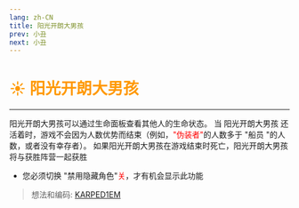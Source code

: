 ```yaml
---
lang: zh-CN
title: 阳光开朗大男孩
prev: 小丑
next: 小丑
---
```


# <font color="#ff9902">☀️ <b>阳光开朗大男孩</b></font> <Badge text="Hidden" type="tip" vertical="middle"/>

***

阳光开朗大男孩可以通过生命面板查看其他人的生命状态。 当 阳光开朗大男孩 还活着时，游戏不会因为人数优势而结束（例如，<font color=red>"伪装者"</font>的人数多于 "船员 "的人数，或者没有幸存者）。 如果阳光开朗大男孩在游戏结束时死亡，阳光开朗大男孩将与获胜阵营一起获胜

- 您必须切换 "禁用隐藏角色"<font color=red>关</font>，才有机会显示此功能

> 想法和编码: [KARPED1EM](https://github.com/KARPED1EM)
